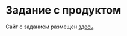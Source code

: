 # Задание с продуктом

Сайт с заданием размещен [здесь](https://olgaglot.github.io/site_with_example_product/).
